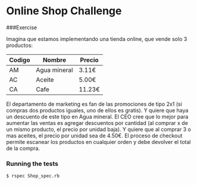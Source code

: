 # Online Shop Challenge

###Exercise

Imagina que estamos implementando una tienda online, que vende solo 3 productos:

Codigo | Nombre       | Precio
------ | -------      | ------
AM     | Agua mineral | 3.11€
AC     | Aceite       | 5.00€
CA     | Cafe         | 11.23€

El departamento de marketing es fan de las promociones de tipo 2x1 (si compras dos productos iguales, uno de ellos es gratis). Y quiere que haya un descuento de este tipo en Agua mineral.
El CEO cree que lo mejor para aumentar las ventas es agregar descuentos por cantidad (al comprar x de un mismo producto, el precio por unidad baja). Y quiere que al comprar 3 o mas aceites, el precio por unidad sea de 4.50€.
El proceso de checkout permite escanear los productos en cualquier orden y debe devolver el total de la compra.

### Running the tests

```sh
$ rspec Shop_spec.rb
```
